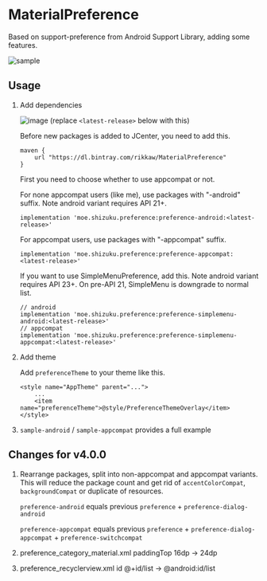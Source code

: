 MaterialPreference
==================

Based on support-preference from Android Support Library, adding some features.

![sample](https://raw.githubusercontent.com/RikkaW/MaterialPreference/master/art/sample.gif)

## Usage

1. Add dependencies

   ![image](https://api.bintray.com/packages/rikkaw/MaterialPreference/preference-android/images/download.svg) (replace `<latest-release>` below with this)

   Before new packages is added to JCenter, you need to add this.
   ```
   maven {
       url "https://dl.bintray.com/rikkaw/MaterialPreference" 
   }
   ```

   First you need to choose whether to use appcompat or not.

   For none appcompat users (like me), use packages with "-android" suffix. Note android variant requires API 21+.

   ```
   implementation 'moe.shizuku.preference:preference-android:<latest-release>'
   ```

   For appcompat users, use packages with "-appcompat" suffix.

   ```
   implementation 'moe.shizuku.preference:preference-appcompat:<latest-release>'
   ```
   
   If you want to use SimpleMenuPreference, add this. Note android variant requires API 23+. On pre-API 21, SimpleMenu is downgrade to normal list.
   ```
   // android
   implementation 'moe.shizuku.preference:preference-simplemenu-android:<latest-release>'
   // appcompat
   implementation 'moe.shizuku.preference:preference-simplemenu-appcompat:<latest-release>'
   ```
2. Add theme
   
   Add `preferenceTheme` to your theme like this.

   ```
   <style name="AppTheme" parent="...">
       ...
       <item name="preferenceTheme">@style/PreferenceThemeOverlay</item>
   </style>
   ```
3. `sample-android` / `sample-appcompat` provides a full example

## Changes for v4.0.0

1. Rearrange packages, split into non-appcompat and appcompat variants. This will reduce the package count and get rid of `accentColorCompat`, `backgroundCompat` or duplicate of resources.
   
   `preference-android` equals previous `preference` + `preference-dialog-android`

   `preference-appcompat` equals previous `preference` + `preference-dialog-appcompat` + `preference-switchcompat`
    
2. preference_category_material.xml paddingTop 16dp -> 24dp
3. preference_recyclerview.xml id @+id/list -> @android:id/list